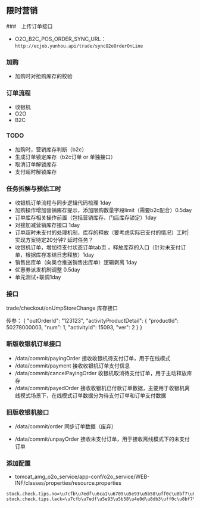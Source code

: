 ## 限时营销



###　上传订单接口

- O2O_B2C_POS_ORDER_SYNC_URL： `http://ecjob.yunhou.api/trade/syncO2oOrderOnLine`



### 加购

- 加购时对抢购库存的校验



### 订单流程

- 收银机
- O2O
- B2C



### TODO

- 加购时，营销库存判断（b2c）
- 生成订单锁定库存（b2c订单 or 单独接口）
- 取消订单解锁库存
- 支付超时解锁库存



### 任务拆解与预估工时

- 收银机订单流程与同步逻辑代码梳理 1day
- 加购操作增加营销库存提示，添加限购数量字段limit（需要b2c配合）0.5day
- 订单库存相关操作前置（包括营销库存、门店库存锁定）1day
- 对接加减营销库存接口 1day
- 订单超时未支付的处理机制，库存的释放（要考虑实际已支付的情况）工时|实现方案待定20分钟? 延时任务？
- 收银机订单，增加待支付状态订单tab页 ，释放库存的入口（针对未支付订单，根据库存冻结日志释放）1day
- 销售出库单（向奥仓推送销售出库单）逻辑剥离 1day
- 优惠券派发机制调整 0.5day
- 单元测试+联调1day

### 接口
trade/checkout/onUmpStoreChange   库存接口

传参：
{
    "outOrderId": "123123",
    "activityProductDetail": {
        "productId": 50278000003,
        "num": 1,
        "activityId": 15093,
        "ver": 2
    }
}



### 新版收银机订单接口

- /data/commit/payingOrder  接收收银机待支付订单，用于在线模式
- /data/commit/payment 接收收银机订单支付信息
- /data/commit/cancelPayingOrder 收银机取消待支付订单，用于主动释放库存
- /data/commit/payedOrder 接收收银机已付款订单数据，主要用于收银机离线模式场景下，在线模式订单数据分为待支付订单和订单支付数据



### 旧版收银机接口

- /data/commit/order 同步订单数据（废弃）

- /data/commit/unpayOrder 接收未支付订单，用于接收离线模式下的未支付订单



### 添加配置

- tomcat_amg_o2o_service/app-conf/o2o_service/WEB-INF/classes/properties/resource.properties

```properties
stock.check.tips.no=\u7cfb\u7edf\u6ca1\u6709\u5e93\u5b58\uff0c\u8bf7\u8054\u7cfb\u5e97\u5458
stock.check.tips.lack=\u7cfb\u7edf\u5e93\u5b58\u4e0d\u8db3\uff0c\u8bf7\u8054\u7cfb\u5e97\u5458
```


